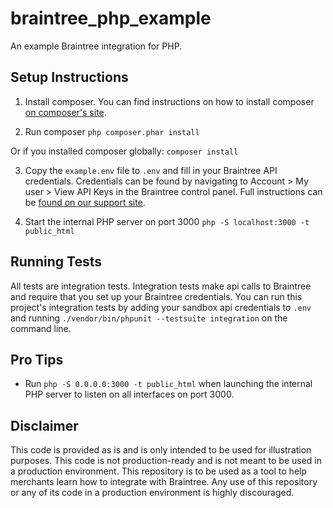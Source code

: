 # braintree_php_example
An example Braintree integration for PHP.

## Setup Instructions

1. Install composer. You can find instructions on how to install composer [on composer's site](https://getcomposer.org/download/).

2. Run composer
  `php composer.phar install`

  Or if you installed composer globally:
  `composer install`

3. Copy the `example.env` file to `.env` and fill in your Braintree API credentials. Credentials can be found by navigating to Account > My user > View API Keys in the Braintree control panel. Full instructions can be [found on our support site](https://articles.braintreepayments.com/control-panel/important-gateway-credentials#api-credentials).

4. Start the internal PHP server on port 3000
   `php -S localhost:3000 -t public_html`

## Running Tests

All tests are integration tests. Integration tests make api calls to Braintree and require that you set up your Braintree credentials. You can run this project's integration tests by adding your sandbox api credentials to `.env` and running `./vendor/bin/phpunit --testsuite integration` on the command line.

## Pro Tips

 * Run `php -S 0.0.0.0:3000 -t public_html` when launching the internal PHP server to listen on all interfaces on port 3000.

## Disclaimer

This code is provided as is and is only intended to be used for illustration purposes. This code is not production-ready and is not meant to be used in a production environment. This repository is to be used as a tool to help merchants learn how to integrate with Braintree. Any use of this repository or any of its code in a production environment is highly discouraged.
